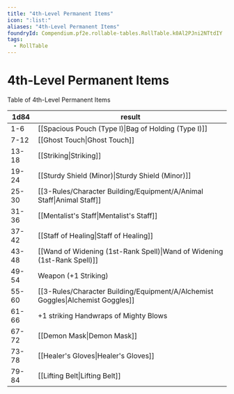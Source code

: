 ```yaml
---
title: "4th-Level Permanent Items"
icon: ":list:"
aliases: "4th-Level Permanent Items"
foundryId: Compendium.pf2e.rollable-tables.RollTable.k0Al2PJni2NTtdIY
tags:
  - RollTable
---
```


# 4th-Level Permanent Items
Table of 4th-Level Permanent Items

| 1d84 | result |
|------|--------|
| 1-6 | [[Spacious Pouch (Type I)\|Bag of Holding (Type I)]] |
| 7-12 | [[Ghost Touch\|Ghost Touch]] |
| 13-18 | [[Striking\|Striking]] |
| 19-24 | [[Sturdy Shield (Minor)\|Sturdy Shield (Minor)]] |
| 25-30 | [[3-Rules/Character Building/Equipment/A/Animal Staff\|Animal Staff]] |
| 31-36 | [[Mentalist's Staff\|Mentalist's Staff]] |
| 37-42 | [[Staff of Healing\|Staff of Healing]] |
| 43-48 | [[Wand of Widening (1st-Rank Spell)\|Wand of Widening (1st-Rank Spell)]] |
| 49-54 | Weapon (+1 Striking) |
| 55-60 | [[3-Rules/Character Building/Equipment/A/Alchemist Goggles\|Alchemist Goggles]] |
| 61-66 | +1 striking Handwraps of Mighty Blows |
| 67-72 | [[Demon Mask\|Demon Mask]] |
| 73-78 | [[Healer's Gloves\|Healer's Gloves]] |
| 79-84 | [[Lifting Belt\|Lifting Belt]] |
